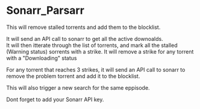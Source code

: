 # Sonarr_Parsarr

This will remove stalled torrents and add them to the blocklist.

It will send an API call to sonarr to get all the active downoalds.  
It will then itterate through the list of torrents, and mark all the stalled (Warning status) sorrents with a strike.
It will remove a strike for any torrent with a "Downloading" status

For any torrent that reaches 3 strikes, it will send an API call to sonarr to remove the problem torrent and add it to the blocklist.

This will also trigger a new search for the same eppisode.


Dont forget to add your Sonarr API key.
